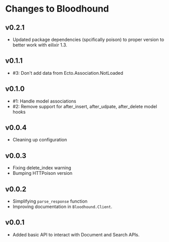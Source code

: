 # Changes to Bloodhound

## v0.2.1

* Updated package dependencies (spcifically poison) to proper version
  to better work with eilixir 1.3. 

## v0.1.1

* #3: Don't add data from Ecto.Association.NotLoaded

## v0.1.0

* #1: Handle model associations
* #2: Remove support for after_insert, after_udpate, after_delete model hooks

## v0.0.4

* Cleaning up configuration

## v0.0.3

* Fixing delete_index warning
* Bumping HTTPoison version

## v0.0.2

* Simplifying `parse_response` function
* Improving documentation in `Bloodhound.Client`.

## v0.0.1

* Added basic API to interact with Document and Search APIs.
